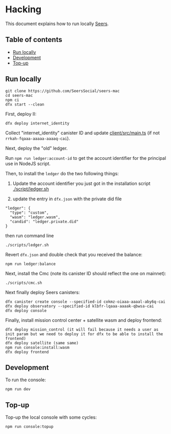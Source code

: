 # Hacking

This document explains how to run locally [Seers](https://seers.social).

## Table of contents

- [Run locally](#run-locally)
- [Development](#development)
- [Top-up](#top-up)

## Run locally

```
git clone https://github.com/SeersSocial/seers-mac
cd seers-mac
npm ci
dfx start --clean
```

First, deploy II:

```
dfx deploy internet_identity
```

Collect "internet_identity" canister ID and update [client/src/main.ts](client/src/main.ts) (if not `rrkah-fqaaa-aaaaa-aaaaq-cai`).

Next, deploy the "old" ledger.

Run `npm run ledger:account-id` to get the account identifier for the principal use in NodeJS script.

Then, to install the `ledger` do the two following things:

1. Update the account identifier you just got in the installation script [./script/ledger.sh](./script/ledger.sh)

2. update the entry in `dfx.json` with the private did file

```
"ledger": {
  "type": "custom",
  "wasm": "ledger.wasm",
  "candid": "ledger.private.did"
}
```

then run command line

```
./scripts/ledger.sh
```

Revert `dfx.json` and double check that you received the balance:

```
npm run ledger:balance
```

Next, install the Cmc (note its canister ID should reflect the one on mainnet):

```
./scripts/cmc.sh
```

Next finally deploy Seers canisters:

```
dfx canister create console --specified-id cokmz-oiaaa-aaaal-aby6q-cai
dfx deploy observatory --specified-id klbfr-lqaaa-aaaak-qbwsa-cai
dfx deploy console
```

Finally, install mission control center + satellite wasm and deploy frontend:

```
dfx deploy mission_control (it will fail because it needs a user as init param but we need to deploy it for dfx to be able to install the frontend)
dfx deploy satellite (same same)
npm run console:install:wasm
dfx deploy frontend
```

## Development

To run the console:

```
npm run dev
```

## Top-up

Top-up the local console with some cycles:

```
npm run console:topup
```
